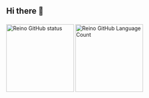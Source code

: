 ## Hi there 👋

###
<div style="display:inline">
  <img height="180em" alt="Reino GitHub status" src="https://github-readme-stats-red-five.vercel.app/api?username=Reino-Rae&show_icon=true&hide-border=true&theme=tokyonight&include_all_commits=true&count_private=true" />
  <img height="180em" alt="Reino GitHub Language Count" src="https://github-readme-stats-red-five.vercel.app/api/top-langs/?username=Reino-Rae&layout=compact&langs_count=16&theme=tokyonight" />
</div>

##

<div>
  
 
</div>
<!--
**Reino-Rae/Reino-Rae** is a ✨ _special_ ✨ repository because its `README.md` (this file) appears on your GitHub profile.

Here are some ideas to get you started:

- 🔭 I’m currently working on ...
- 🌱 I’m currently learning ...
- 👯 I’m looking to collaborate on ...
- 🤔 I’m looking for help with ...
- 💬 Ask me about ...
- 📫 How to reach me: ...
- 😄 Pronouns: ...
- ⚡ Fun fact: ...
-->
